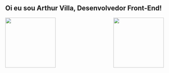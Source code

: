 ## Oi eu sou Arthur Villa, Desenvolvedor Front-End!
<img align="left" height="160px" src="https://github-readme-stats.vercel.app/api?username=ArthurLVVilla&count_private=true&show_icons=true&theme=dracula" />
<img align="right" height="160px" src="https://github-readme-stats.vercel.app/api/top-langs/?username=ArthurLVVilla&layout=compact&theme=dracula&langs_count=8" />
